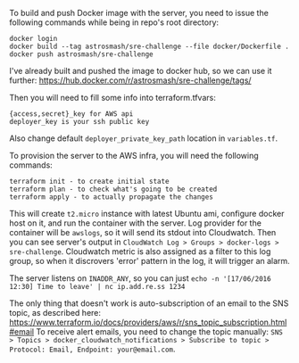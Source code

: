 To build and push Docker image with the server, you need to issue the following commands while being in repo's root directory:

```
docker login
docker build --tag astrosmash/sre-challenge --file docker/Dockerfile .
docker push astrosmash/sre-challenge
```

I've already built and pushed the image to docker hub, so we can use it further: https://hub.docker.com/r/astrosmash/sre-challenge/tags/

Then you will need to fill some info into terraform.tfvars:

```
{access,secret}_key for AWS api
deployer_key is your ssh public key
```

Also change default `deployer_private_key_path` location in `variables.tf`.

To provision the server to the AWS infra, you will need the following commands:

```
terraform init - to create initial state
terraform plan - to check what's going to be created
terraform apply - to actually propagate the changes
```

This will create `t2.micro` instance with latest Ubuntu ami, configure docker host on it, and run the container with the server. Log provider for the container will be `awslogs`, so it will send its stdout into Cloudwatch. Then you can see server's output in `CloudWatch Log > Groups > docker-logs > sre-challenge`. Cloudwatch metric is also assigned as a filter to this log group, so when it discrovers 'error' pattern in the log, it will trigger an alarm.

The server listens on `INADDR_ANY`, so you can just `echo -n '[17/06/2016 12:30] Time to leave' | nc ip.add.re.ss 1234`

The only thing that doesn't work is auto-subscription of an email to the SNS topic, as described here: https://www.terraform.io/docs/providers/aws/r/sns_topic_subscription.html#email
To receive alert emails, you need to change the topic manually: `SNS > Topics > docker_cloudwatch_notifications > Subscribe to topic > Protocol: Email, Endpoint: your@email.com`.
